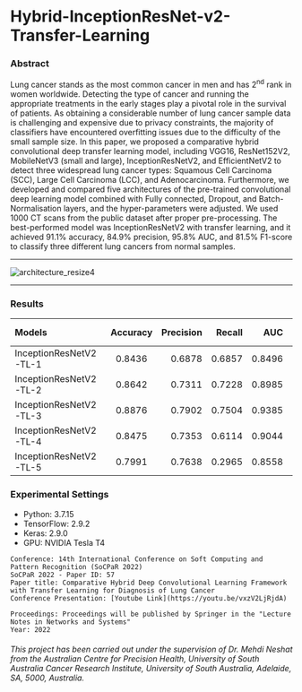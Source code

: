 # Hybrid-InceptionResNet-v2-Transfer-Learning

### Abstract

Lung cancer stands as the most common cancer in men and has 2<sup>nd</sup> rank in women worldwide. Detecting the type of cancer and running the appropriate treatments in the early stages play a pivotal role in the survival of patients. As obtaining a considerable number of lung cancer sample data is challenging and expensive due to privacy constraints, the majority of classifiers have encountered overfitting issues due to the difficulty of the small sample size. In this paper, we proposed a comparative hybrid convolutional deep transfer learning model, including VGG16, ResNet152V2, MobileNetV3 (small and large), InceptionResNetV2, and EfficientNetV2 to detect three widespread lung cancer types: Squamous Cell Carcinoma (SCC), Large Cell Carcinoma (LCC), and Adenocarcinoma. Furthermore, we developed and compared five architectures of the pre-trained convolutional deep learning model combined with Fully connected, Dropout, and Batch-Normalisation layers, and the hyper-parameters were adjusted. We used 1000 CT scans from the public dataset after proper pre-processing. The best-performed model was InceptionResNetV2 with transfer learning, and it achieved 91.1% accuracy, 84.9% precision, 95.8% AUC, and 81.5% F1-score to classify three different lung cancers from normal samples.

-------------

![architecture_resize4](https://user-images.githubusercontent.com/47991444/199283626-27164cf7-c685-48c2-82b7-5d53433f6ad2.png)

-------------

### Results
| Models  | Accuracy  | Precision | Recall | AUC | F-Score |
| :------------ |:---------------:| -----:| -----:| -----:| -----:|
| InceptionResNetV2-TL-1      | 0.8436 | 0.6878 | 0.6857 | 0.8496 | 0.6869 |
| InceptionResNetV2-TL-2      | 0.8642 | 0.7311 | 0.7228 | 0.8985 | 0.7270 |
| InceptionResNetV2-TL-3      | 0.8876 | 0.7902 | 0.7504 | 0.9385 | 0.7697 |
| InceptionResNetV2-TL-4      | 0.8475 | 0.7353 | 0.6114 | 0.9044 | 0.6667 |
| InceptionResNetV2-TL-5      | 0.7991 | 0.7638 | 0.2965 | 0.8558 | 0.4195 |



### Experimental Settings
* Python: 3.7.15
* TensorFlow: 2.9.2
* Keras: 2.9.0
* GPU: NVIDIA Tesla T4


```
Conference: 14th International Conference on Soft Computing and Pattern Recognition (SoCPaR 2022)
SoCPaR 2022 - Paper ID: 57
Paper title: Comparative Hybrid Deep Convolutional Learning Framework with Transfer Learning for Diagnosis of Lung Cancer
Conference Presentation: [Youtube Link](https://youtu.be/vxzV2LjRjdA)

Proceedings: Proceedings will be published by Springer in the "Lecture Notes in Networks and Systems"
Year: 2022
```

###### This project has been carried out under the supervision of Dr. Mehdi Neshat from the Australian Centre for Precision Health, University of South Australia Cancer Research Institute, University of South Australia, Adelaide, SA, 5000, Australia.
